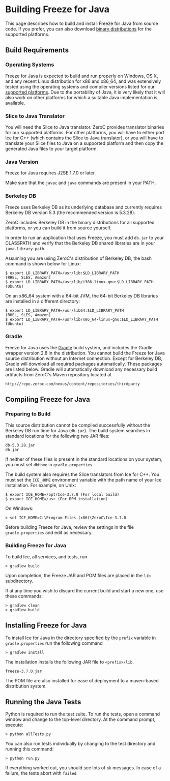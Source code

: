 # Building Freeze for Java

This page describes how to build and install Freeze for Java from source code. If
you prefer, you can also download [binary distributions][1] for the supported
platforms.

## Build Requirements

### Operating Systems

Freeze for Java is expected to build and run properly on Windows, OS X, and any
recent Linux distribution for x86 and x86_64, and was extensively tested using
the operating systems and compiler versions listed for our [supported
platforms][2]. Due to the portability of Java, it is very likely that it will
also work on other platforms for which a suitable Java implementation is
available.

### Slice to Java Translator

You will need the Slice to Java translator. ZeroC provides translator binaries
for our supported platforms. For other platforms, you will have to either port
Ice for C++ (which contains the Slice to Java translator), or you will have to
translate your Slice files to Java on a supported platform and then copy the
generated Java files to your target platform.

### Java Version

Freeze for Java requires J2SE 1.7.0 or later.

Make sure that the `javac` and `java` commands are present in your PATH.

### Berkeley DB

Freeze uses Berkeley DB as its underlying database and currently requires
Berkeley DB version 5.3 (the recommended version is 5.3.28).

ZeroC includes Berkeley DB in the binary distributions for all supported
platforms, or you can build it from source yourself.

In order to run an application that uses Freeze, you must add `db.jar` to your
CLASSPATH and verify that the Berkeley DB shared libraries are in your
`java.library.path`.

Assuming you are using ZeroC's distribution of Berkeley DB, the bash command is
shown below for Linux:

    $ export LD_LIBRARY_PATH=/usr/lib:$LD_LIBRARY_PATH                 (RHEL, SLES, Amazon)
    $ export LD_LIBRARY_PATH=/usr/lib/i386-linux-gnu:$LD_LIBRARY_PATH  (Ubuntu)

On an x86_64 system with a 64-bit JVM, the 64-bit Berkeley DB libraries are
installed in a different directory:

    $ export LD_LIBRARY_PATH=/usr/lib64:$LD_LIBRARY_PATH                 (RHEL, SLES, Amazon)
    $ export LD_LIBRARY_PATH=/usr/lib/x86_64-linux-gnu:$LD_LIBRARY_PATH  (Ubuntu)

### Gradle

Freeze for Java uses the [Gradle][3] build system, and includes the Gradle wrapper
version 2.8 in the distribution. You cannot build the Freeze for Java source
distribution without an Internet connection. Except for Berkeley DB, Gradle will
download all required packages automatically. These packages are listed below.
Gradle will automatically download any necessary build artifacts from ZeroC's
Maven repository located at

    http://repo.zeroc.com/nexus/content/repositories/thirdparty

## Compiling Freeze for Java

### Preparing to Build

This source distribution cannot be compiled successfully without the Berkeley DB
run time for Java (`db.jar`). The build system searches in standard locations
for the following two JAR files:

    db-5.3.28.jar
    db.jar

If neither of these files is present in the standard locations on your system,
you must set `dbHome` in `gradle.properties`.

The build system also requires the Slice translators from Ice for C++. You must
set the `ICE_HOME` environment variable with the path name of your Ice installation.
For example, on Unix:

    $ export ICE_HOME=/opt/Ice-3.7.0 (For local build)
    $ export ICE_HOME=/usr (For RPM installation)

On Windows:

    > set ICE_HOME=C:\Program Files (x86)\ZeroC\Ice-3.7.0

Before building Freeze for Java, review the settings in the file
`gradle.properties` and edit as necessary.

### Building Freeze for Java

To build Ice, all services, and tests, run

    > gradlew build

Upon completion, the Freeze JAR and POM files are placed in the `lib` subdirectory.

If at any time you wish to discard the current build and start a new one, use
these commands:

    > gradlew clean
    > gradlew build

## Installing Freeze for Java

To install Ice for Java in the directory specified by the `prefix` variable in
`gradle.properties` run the following command

    > gradlew install

The installation installs the following JAR file to `<prefix>/lib`.

    freeze-3.7.0.jar

The POM file are also installed for ease of deployment to a maven-based
distribution system.

## Running the Java Tests

Python is required to run the test suite. To run the tests, open a command
window and change to the top-level directory. At the command prompt, execute:

    > python allTests.py

You can also run tests individually by changing to the test directory and
running this command:

    > python run.py

If everything worked out, you should see lots of `ok` messages. In case of a
failure, the tests abort with `failed`.

[1]: https://zeroc.com/download.html
[2]: https://doc.zeroc.com/display/Freeze37/Supported+Platforms+for+Freeze+3.7.0
[3]: http://gradle.org
